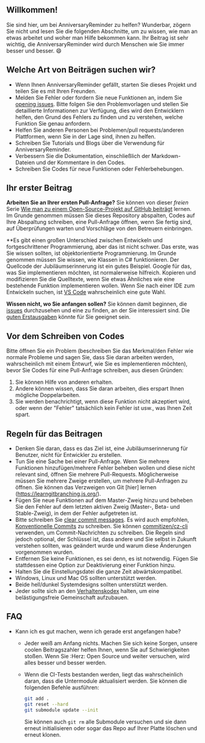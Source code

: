 ## Willkommen!

Sie sind hier, um bei AnniversaryReminder zu helfen? Wunderbar, zögern Sie nicht und lesen Sie die folgenden Abschnitte, um zu wissen, wie man an etwas arbeitet und woher man Hilfe bekommen kann. Ihr Beitrag ist sehr wichtig, die AnniversaryReminder wird durch Menschen wie Sie immer besser und besser. :smile:

## Welche Art von Beiträgen suchen wir?

- Wenn Ihnen AnniversaryReminder gefällt, starten Sie dieses Projekt und teilen Sie es mit Ihren Freunden.
- Melden Sie Fehler oder fordern Sie neue Funktionen an, indem Sie [opening issues](https://github.com/jmuelbert/anniversaryreminder/issues/new/choose). Bitte folgen Sie den Problemvorlagen und stellen Sie detaillierte Informationen zur Verfügung, dies wird den Entwicklern helfen, den Grund des Fehlers zu finden und zu verstehen, welche Funktion Sie genau anfordern.
- Helfen Sie anderen Personen bei Problemen/pull requests/anderen Plattformen, wenn Sie in der Lage sind, ihnen zu helfen.
- Schreiben Sie Tutorials und Blogs über die Verwendung für AnniversaryReminder.
- Verbessern Sie die Dokumentation, einschließlich der Markdown-Dateien und der Kommentare in den Codes.
- Schreiben Sie Codes für neue Funktionen oder Fehlerbehebungen.

## Ihr erster Beitrag

**Arbeiten Sie an Ihrer ersten Pull-Anfrage?** Sie können von dieser *freien* Serie [Wie man zu einem Open-Source-Projekt auf GitHub beiträgt](https://egghead.io/series/how-to-contribute-to-an-open-source-project-on-github) lernen. Im Grunde genommen müssen Sie dieses Repository abspalten, Codes auf Ihre Abspaltung schreiben, eine Pull-Anfrage öffnen, wenn Sie fertig sind, auf Überprüfungen warten und Vorschläge von den Betreuern einbringen.

**Es gibt einen großen Unterschied zwischen Entwickeln und fortgeschrittener Programmierung, aber das ist nicht schwer. Das erste, was Sie wissen sollten, ist objektorientierte Programmierung. Im Grunde genommen müssen Sie wissen, wie Klassen in C# funktionieren. Der Quellcode der Jubiläumserinnerung ist ein gutes Beispiel. Google für das, was Sie implementieren möchten, ist normalerweise hilfreich. Kopieren und modifizieren Sie die Quelltexte, wenn Sie etwas Ähnliches wie eine bestehende Funktion implementieren wollen. Wenn Sie nach einer IDE zum Entwickeln suchen, ist [VS Code](https://code.visualstudio.com/) wahrscheinlich eine gute Wahl.

**Wissen nicht, wo Sie anfangen sollen?** Sie können damit beginnen, die [issues](https://github.com/jmuelbert/anniversaryreminder/issues) durchzusehen und eine zu finden, an der Sie interessiert sind. Die [guten Erstausgaben](https://github.com/jmuelbert/anniversaryreminder/issues?q=is%3Aissue+ist%3Aopen+Label%3A%22gute+Erste+Erste+Ausgabe%22) könnte für Sie geeignet sein.

## Vor dem Schreiben von Codes

Bitte öffnen Sie ein Problem (beschreiben Sie das Merkmal/den Fehler wie normale Probleme und sagen Sie, dass Sie daran arbeiten werden, wahrscheinlich mit einem Entwurf, wie Sie es implementieren möchten), bevor Sie Codes für eine Pull-Anfrage schreiben, aus diesen Gründen:

1. Sie können Hilfe von anderen erhalten.
2. Andere können wissen, dass Sie daran arbeiten, dies erspart Ihnen mögliche Doppelarbeiten.
3. Sie werden benachrichtigt, wenn diese Funktion nicht akzeptiert wird, oder wenn der "Fehler" tatsächlich kein Fehler ist usw., was Ihnen Zeit spart.

## Regeln für das Beitragen

- Denken Sie daran, dass es das Ziel ist, eine Jubiläumserinnerung für Benutzer, nicht für Entwickler zu erstellen.
- Tun Sie eine Sache bei einer Pull-Anfrage. Wenn Sie mehrere Funktionen hinzufügen/mehrere Fehler beheben wollen und diese nicht relevant sind, öffnen Sie mehrere Pull-Requests. Möglicherweise müssen Sie mehrere Zweige erstellen, um mehrere Pull-Anfragen zu öffnen. Sie können das Verzweigen von Git [hier] lernen (https://learngitbranching.js.org/).
- Fügen Sie neue Funktionen auf dem Master-Zweig hinzu und beheben Sie den Fehler auf dem letzten aktiven Zweig (Master-, Beta- und Stable-Zweig), in dem der Fehler aufgetreten ist.
- Bitte schreiben Sie [clear commit messages](https://chris.beams.io/posts/git-commit/). Es wird auch empfohlen, [Konventionelle Commits](https://www.conventionalcommits.org/) zu schreiben. Sie können [commitizen/cz-cli](https://github.com/commitizen/cz-cli) verwenden, um Commit-Nachrichten zu schreiben. Die Regeln sind jedoch optional, der Schlüssel ist, dass andere und Sie selbst in Zukunft verstehen sollten, was geändert wurde und warum diese Änderungen vorgenommen wurden.
- Entfernen Sie keine Funktionen, es sei denn, es ist notwendig. Fügen Sie stattdessen eine Option zur Deaktivierung einer Funktion hinzu.
- Halten Sie die Einstellungsdatei die ganze Zeit abwärtskompatibel.
- Windows, Linux und Mac OS sollten unterstützt werden.
- Beide hell/dunkel Systemdesigns sollten unterstützt werden.
- Jeder sollte sich an den [Verhaltenskodex](CODE_OF_CONDUCT_de-DE.md) halten, um eine belästigungsfreie Gemeinschaft aufzubauen.

## FAQ

- Kann ich es gut machen, wenn ich gerade erst angefangen habe?
  - Jeder weiß am Anfang nichts. Machen Sie sich keine Sorgen, unsere coolen Beitragszahler helfen Ihnen, wenn Sie auf Schwierigkeiten stoßen. Wenn Sie :Herz: Open Source und weiter versuchen, wird alles besser und besser werden.
  - Wenn die CI-Tests bestanden werden, liegt das wahrscheinlich daran, dass die Untermodule aktualisiert werden. Sie können die folgenden Befehle ausführen:

    ```sh
    git add .
    git reset --hard
    git submodule update --init
    ```


    Sie können auch `git rm` alle Submodule versuchen und sie dann erneut initialisieren oder sogar das Repo auf Ihrer Platte löschen und erneut klonen.
